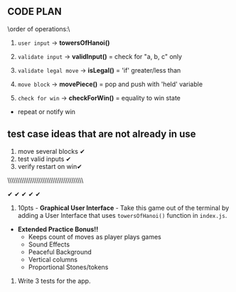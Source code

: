 ## CODE PLAN

\\order of operations:\\

1. `user input` -> **towersOfHanoi()**

  <!-- -towersOfHanoi(start, end){
    if (input === legal && move is legal){
      move the block;
      check for the win;
    }
  } -->

2. `validate input` -> **validInput()** = check for "a, b, c" only

  <!-- -validInput(input){
    if (input === a or b or c){
      tell towersOfHanoi()tm. true
    }
  } -->

3. `validate legal move` -> **isLegal()** = 'if' greater/less than

  <!-- -isLegal(start, end){
    if ('starts' top item < than 'ends' top item || if 'end' is empty){
      return true
    }
  } -->

4. `move block` -> **movePiece()** = pop and push with 'held' variable

  <!-- -movePiece(start, end){
    held = start.pop()
    end.push(held)
  } -->

5. `check for win` -> **checkForWin()** = equality to win state

  <!-- -checkForWin(){
    if (the array === win state){
      return true
    }
  } -->

- repeat or notify win

## test case ideas **that are not already in use**

1. move several blocks ✔
2. test valid inputs ✔
3. verify restart on win✔

\\\\\\\\\\\\\\\\\\\\\\\\\\\\\\\\\\\\\\\\\\\\\\\\\\\\\\\\\\\\\\\\\\\\\\\\\\\\\

<!-- ## Checklist -->

✔ <!-- 1. 20pts - **Code Plan** - Include this in a `README.md` file in your folder with comments in your code -->
✔ <!-- 1. 10pts - **Move Blocks** - User can move "blocks" from column to column -->
✔ <!-- 1. 20pts - **Illegal Moves** - Prevents larger blocks from stacking on smaller blocks -->
✔ <!-- 1. 20pts - **Notifies winner** - When all the blocks are stacked into column 2 or 1 the user is alerted they won! -->
✔<!-- 1. 20pts - **Minimum 3 Unit Tests** - Should be attached to your file the same way Tic, Tac, Toe, PigLatin or Rock Paper Scissors is done. -->

1. 10pts - **Graphical User Interface** - Take this game out of the terminal by adding a User Interface that uses `towersOfHanoi()` function in `index.js`.

- **Extended Practice Bonus!!**
  - Keeps count of moves as player plays games
  - Sound Effects
  - Peaceful Background
  - Vertical columns
  - Proportional Stones/tokens

1. Write 3 tests for the app.
